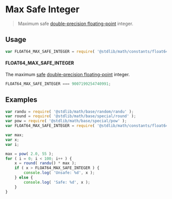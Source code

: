 # Max Safe Integer

> Maximum safe [double-precision floating-point][ieee754] integer.

<!-- <usage> -->

## Usage

``` javascript
var FLOAT64_MAX_SAFE_INTEGER = require( '@stdlib/math/constants/float64-max-safe-integer' );
```

#### FLOAT64_MAX_SAFE_INTEGER

The maximum [safe][safe-integers] [double-precision floating-point][ieee754] integer.

``` javascript
FLOAT64_MAX_SAFE_INTEGER === 9007199254740991;
```

<!-- </usage> -->


<!-- <examples> -->

## Examples

``` javascript
var randu = require( '@stdlib/math/base/random/randu' );
var round = require( '@stdlib/math/base/special/round' );
var pow = require( '@stdlib/math/base/special/pow' );
var FLOAT64_MAX_SAFE_INTEGER = require( '@stdlib/math/constants/float64-max-safe-integer' );

var max;
var x;
var i;

max = pow( 2.0, 55 );
for ( i = 0; i < 100; i++ ) {
    x = round( randu() * max );
    if ( x > FLOAT64_MAX_SAFE_INTEGER ) {
        console.log( 'Unsafe: %d', x );
    } else {
        console.log( 'Safe: %d', x );
    }
}
```

<!-- </examples> -->


<!-- <links> -->

[safe-integers]: http://www.2ality.com/2013/10/safe-integers.html
[ieee754]: https://en.wikipedia.org/wiki/IEEE_754-1985

<!-- </links> -->

